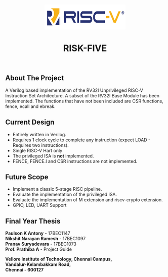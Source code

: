 <!-- PROJECT LOGO -->
<br />
<p align="center">
  <a href="https://github.com/paulsonkantony/risk-five/">
    <img src="images/logo.png" alt="Logo" width="256" height="80">
  </a>
  <h1 align="center">RISK-FIVE</h1>
</p>
<br/>



<!-- ABOUT THE PROJECT -->
## About The Project
A Verilog based implementation of the RV32I Unprivileged RISC-V Instruction Set Architecture.
A subset of the RV32I Base Module has been implemented. The functions that have not been included are CSR functions, fence, ecall and ebreak.

## Current Design
- Entirely written in Verilog.
- Requires 1 clock cycle to complete any instruction (expect LOAD - Requires two instructions).
- Single RISC-V Hart only
- The privileged ISA is **not** implemented.
- FENCE, FENCE.I and CSR instructions are not implemented.

## Future Scope
- Implement a classic 5-stage RISC pipeline.
- Evaluate the implementation of the privileged ISA.
- Evaluate the implementation of M extension and riscv-crypto extension.
- GPIO, LED, UART Support

## Final Year Thesis 
**Paulson K Antony** - 17BEC1147\
**Nikshit Narayan Ramesh** - 17BEC1097\
**Pranav Suryadevara** - 17BEC1073\
**Prof. Prathiba A** - Project Guide

**Vellore Institute of Technology, Chennai Campus,\
Vandalur-Kelambakkam Road,\
Chennai - 600127**
